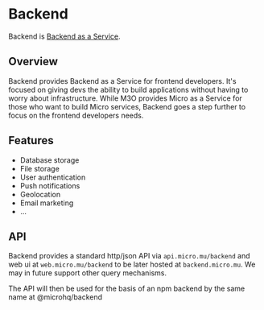 # Backend

Backend is [Backend as a Service](https://www.cloudflare.com/learning/serverless/glossary/backend-as-a-service-baas/).

## Overview

Backend provides Backend as a Service for frontend developers. It's focused on giving devs the ability to build 
applications without having to worry about infrastructure. While M3O provides Micro as a Service for those 
who want to build Micro services, Backend goes a step further to focus on the frontend developers needs.

## Features

- Database storage
- File storage
- User authentication
- Push notifications
- Geolocation
- Email marketing
- ...

## API

Backend provides a standard http/json API via `api.micro.mu/backend` and web ui at `web.micro.mu/backend` to be 
later hosted at `backend.micro.mu`. We may in future support other query mechanisms.

The API will then be used for the basis of an npm backend by the same name at @microhq/backend
